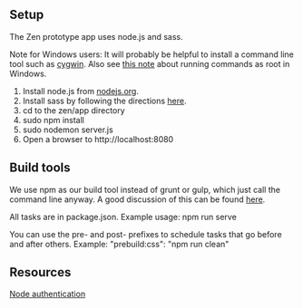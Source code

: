 Setup
-----

The Zen prototype app uses node.js and sass.

Note for Windows users:
It will probably be helpful to install a command line tool such as [cygwin](https://cygwin.com).
Also see [this note](http://stackoverflow.com/questions/4090301/root-user-sudo-equivalent-in-cygwin) about running commands as root in Windows.

1. Install node.js from [nodejs.org](https://nodejs.org/).
2. Install sass by following the directions [here](http://sass-lang.com/install).
3. cd to the zen/app directory
4. sudo npm install
5. sudo nodemon server.js
6. Open a browser to http://localhost:8080


Build tools
-----------
We use npm as our build tool instead of grunt or gulp, which just call the command line anyway.
A good discussion of this can be found [here](http://blog.keithcirkel.co.uk/why-we-should-stop-using-grunt/).

All tasks are in package.json.
Example usage: npm run serve

You can use the pre- and post- prefixes to schedule tasks that go before and after others.
Example: "prebuild:css": "npm run clean"


Resources
---------
[Node authentication](https://scotch.io/tutorials/easy-node-authentication-setup-and-local)